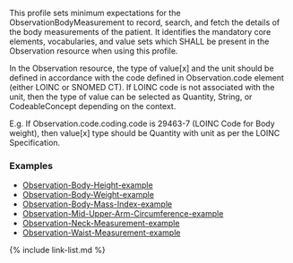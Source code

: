 This profile sets minimum expectations for the ObservationBodyMeasurement to record, search, and fetch the details of the body measurements of the patient. It identifies the mandatory core elements, vocabularies, and value sets which SHALL be present in the Observation resource when using this profile.

In the Observation resource, the type of value\[x\] and the unit should be defined in accordance with the code defined in Observation.code element (either LOINC or SNOMED CT). If LOINC code is not associated with the unit, then the type of value can be selected as Quantity, String, or CodeableConcept depending on the context.

E.g. 
	If Observation.code.coding.code is 29463-7 (LOINC Code for Body weight),
	then value\[x\] type should be Quantity with unit as per the LOINC Specification.

### Examples

- [Observation-Body-Height-example](Observation-example-34.html)
- [Observation-Body-Weight-example](Observation-example-33.html)
- [Observation-Body-Mass-Index-example](Observation-example-32.html)
- [Observation-Mid-Upper-Arm-Circumference-example](Observation-example-03.html)
- [Observation-Neck-Measurement-example](Observation-example-05.html)
- [Observation-Waist-Measurement-example](Observation-example-04.html)

{% include link-list.md %}
